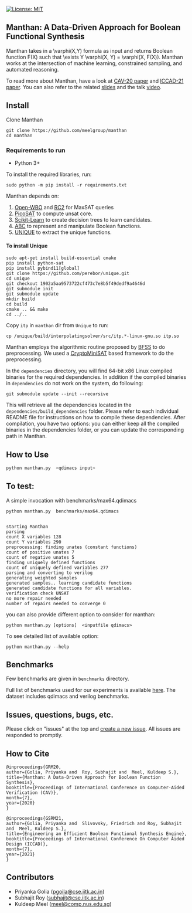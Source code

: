 [![License: MIT](https://img.shields.io/badge/License-MIT-yellow.svg)](https://opensource.org/licenses/MIT)


## Manthan: A Data-Driven Approach for Boolean Functional Synthesis
Manthan takes in a \varphi(X,Y) formula as input and returns Boolean function F(X) such that \exists Y \varphi(X, Y) = \varphi(X, F(X)). Manthan works at the intersection of machine learning, constrained sampling, and automated reasoning. 

To read more about Manthan, have a look at [CAV-20 paper](https://priyanka-golia.github.io/publication/cav20-manthan/cav20-manthan.pdf) and [ICCAD-21 paper](https://arxiv.org/pdf/2108.05717.pdf). You can also refer to the related [slides](https://www.comp.nus.edu.sg/~meel/Slides/manthan.pdf) and the talk [video](https://www.youtube.com/watch?v=dXWWiKfY6cI&t=2s).

## Install

Clone Manthan

```
git clone https://github.com/meelgroup/manthan
cd manthan
```

### Requirements to run

* Python 3+

To install the required libraries, run:

```
sudo python -m pip install -r requirements.txt
```
Manthan depends on: 
1. [Open-WBO](https://github.com/sbjoshi/Open-WBO-Inc) and [RC2](https://pysathq.github.io/docs/html/api/examples/rc2.html)  for MaxSAT queries
2. [PicoSAT](http://fmv.jku.at/picosat/) to compute unsat core. 
3. [Scikit-Learn](https://scikit-learn.org/stable/modules/tree.html) to create decision trees to learn candidates.  
4. [ABC](https://github.com/berkeley-abc/abc) to represent and manipulate Boolean functions.
5. [UNIQUE](https://github.com/perebor/unique) to extract the unique functions.

#### To install Unique

```
sudo apt-get install build-essential cmake
pip install python-sat
pip install pybind11[global]
git clone https://github.com/perebor/unique.git
cd unique
git checkout 1902a5aa9573722cf473c7e8b5f49dedf9a4646d
git submodule init
git submodule update
mkdir build
cd build
cmake .. && make
cd ../..

```

Copy `itp` in `manthan` dir from `Unique` to run:

```
cp /unique/build/interpolatingsolver/src/itp.*-linux-gnu.so itp.so
```


Manthan employs the algorithmic routine proposed by [BFSS](https://github.com/Sumith1896/bfss) to do preprocessing. We used a [CryptoMiniSAT](https://github.com/msoos/cryptominisat) based framework to do the preprocessing.  

In the `dependencies` directory, you will find 64-bit x86 Linux compiled binaries for the required dependencies.
In addition if the compiled binaries in `dependencies` do not work on the system, do following:

```
git submodule update --init --recursive

```
This will retrieve all the dependencies located in the `dependencies/build_dependencies` folder. Please refer to each individual README file for instructions on how to compile these dependencies. After compilation, you have two options: you can either keep all the compiled binaries in the dependencies folder, or you can update the corresponding path in Manthan.


## How to Use

```bash
python manthan.py  <qdimacs input> 
```

## To test:

A simple invocation with benchmarks/max64.qdimacs

```
python manthan.py  benchmarks/max64.qdimacs

```

```

starting Manthan
parsing
count X variables 128
count Y variables 290
preprocessing: finding unates (constant functions)
count of positive unates 7
count of negative unates 5
finding uniquely defined functions
count of uniquely defined variables 277
parsing and converting to verilog
generating weighted samples
generated samples.. learning candidate functions
generated candidate functions for all variables.
verification check UNSAT
no more repair needed
number of repairs needed to converge 0
```

you can also provide different option to consider for manthan:

```
python manthan.py [options]  <inputfile qdimacs> 
```
To see detailed list of available option:

```
python manthan.py --help
```


## Benchmarks
Few benchmarks are given in `benchmarks` directory. 

Full list of benchmarks used for our experiments is available [here](https://zenodo.org/record/3892859#.XuTB2XUzZhE). The dataset includes qdimacs and verilog benchmarks. 

## Issues, questions, bugs, etc.
Please click on "issues" at the top and [create a new issue](https://github.com/meelgroup/manthan/issues). All issues are responded to promptly.

## How to Cite
```
@inproceedings{GRM20,
author={Golia, Priyanka and  Roy, Subhajit and  Meel, Kuldeep S.},
title={Manthan: A Data-Driven Approach for Boolean Function Synthesis},
booktitle={Proceedings of International Conference on Computer-Aided Verification (CAV)},
month={7},
year={2020}
}

@inproceedings{GSRM21,
author={Golia, Priyanka and  Slivovsky, Friedrich and Roy, Subhajit and  Meel, Kuldeep S.},
title={Engineering an Efficient Boolean Functional Synthesis Engine},
booktitle={Proceedings of International Conference On Computer Aided Design (ICCAD)},
month={7},
year={2021}
}

```

## Contributors
* Priyanka Golia (pgoila@cse.iitk.ac.in)
* Subhajit Roy (subhajit@cse.iitk.ac.in)
* Kuldeep Meel (meel@comp.nus.edu.sg)


